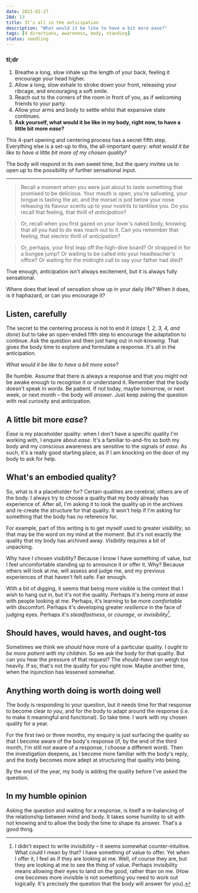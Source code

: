 ```yaml
---
date: 2021-02-27
28d: 13
title: It's all in the anticipation
description: "What would it be like to have a bit more ease?"
tags: [4 directions, awareness, body, standing]
status: seedling
---
```


### tl;dr

1. Breathe a long, slow inhale up the length of your back, feeling it encourage your head higher.
2. Allow a long, slow exhale to stroke down your front, releasing your ribcage, and encouraging a soft smile.
3. Reach out to the corners of the room in front of you, as if welcoming friends to your party.
4. Allow your arms and body to settle whilst that expansive state continues.
5. **Ask yourself, what would it be like in my body, right now, to have a little bit more _ease_?**

This 4-part opening and centering process has a secret fifth step. Everything else is a set-up to this, the all-important query: _what would it be like to have a little bit more of my chosen quality?_

The body will respond in its own sweet time, but the query invites us to open up to the possibility of further sensational input.

---

> Recall a moment when you were just about to taste something that promised to be delicious. Your mouth is open, you're salivating, your tongue is tasting the air, and the morsel is just below your nose releasing its flavour scents up to your nostrils to tantilise you. Do you recall that feeling, that thrill of _anticipation_?

> Or, recall when you first gazed on your lover's naked body, knowing that all you had to do was reach out to it. Can you remember that feeling, that electric thrill of _anticipation_?

> Or, perhaps, your first leap off the high-dive board? Or strapped in for a bungee jump? Or waiting to be called into your headteacher's office? Or waiting for the midnight call to say your father had died?

True enough, anticipation isn't always excitement, but it is always fully sensational.

Where does that level of sensation show up in your daily life? When it does, is it haphazard, or can you encourage it?

## Listen, carefully

The secret to the centering process is not to end it (_steps 1, 2, 3, 4, and done_) but to take an open-ended fifth step to encourage the adaptation to continue. Ask the question and then just hang out in _not-knowing_. That gives the body time to explore and formulate a response. It's all in the anticipation.

_What would it be like to have a bit more ease?_

Be humble. Assume that there is always a response and that you might not be awake enough to recognise it or understand it. Remember that the body doesn't speak in words. Be patient. If not today, maybe tomorrow, or next week, or next month – the body _will answer_. Just keep asking the question with real curiosity and anticipation.

## A little bit more _ease_?

_Ease_ is my placeholder quality: when I don't have a specific quality I'm working with, I enquire about _ease_. It's a familiar to-and-fro so both my body and my conscious awareness are sensitive to the signals of _ease_. As such, it's a really good starting place, as if I am knocking on the door of my body to ask for help.

## What's an embodied quality?

So, what is it a placeholder for? Certain qualities are cerebral; others are of the body. I always try to choose a quality that my body already has experience of. After all, I'm asking it to look the quality up in the archives and re-create the structure for that quality. It won't help if I'm asking for something that the body has no reference for.

For example, part of this writing is to get myself used to greater _visibility_, so that may be the word on my mind at the moment. But it's not exactly the quality that my body has archived away. _Visibility_ requires a bit of unpacking.

Why have I chosen visibility? Because I know I have something of value, but I feel uncomfortable standing up to announce it or offer it. Why? Because others will look at me, will assess and judge me, and my previous experiences of that haven't felt safe. Fair enough.

With a bit of digging, it seems that being more visible is the context that I wish to hang out in, but it's not the quality. Perhaps it's being more _at ease_ with people looking at me. Perhaps, it's learning to be more _comfortable_ with discomfort. Perhaps it's developing greater _resilience_ in the face of judging eyes. Perhaps it's _steadfastness_, or _courage_, or _invisibility_[^fn-invisibility].

[^fn-invisibility]: I didn't expect to write _invisibility_ – it seems somewhat counter-intuitive. What could I mean by that? I have something of value to offer. Yet when I offer it, I feel as if they are looking at me. Well, of course they are, but they are looking at me to see the thing of value. Perhaps invisibility means allowing their eyes to land on the good, rather than on me. (How one becomes more invisible is not something you need to work out logically. It's precisely the question that the body will answer for you).

## Should haves, would haves, and ought-tos

Sometimes we think we _should have_ more of a particular quality. _I ought to be more patient with my children_. So we ask the body for that quality. But can you hear the pressure of that request? The _should-have_ can weigh too heavily. If so, that's not the quality for you right now. Maybe another time, when the injunction has lessened somewhat.

## Anything worth doing is worth doing well

The body is responding to your question, but it needs time for that response to become clear _to you_, and for the body to adapt around the response (i.e. to make it meaningful and functional). So take time. I work with my chosen quality for a year.

For the first two or three months, my enquiry is just surfacing the quality so that I become aware of the body's response (if, by the end of the third month, I'm still not aware of a response, I choose a different word). Then the investigation deepens, as I become more familiar with the body's reply, and the body becomes more adept at structuring that quality into being.

By the end of the year, my body is adding the quality before I've asked the question.

## In my humble opinion

Asking the question and waiting for a response, is itself a re-balancing of the relationship between mind and body. It takes some humility to sit with not knowing and to allow the body the time to shape its answer. That's a good thing.
